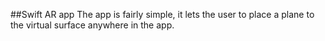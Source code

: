 ##Swift AR app
The app is fairly simple, it lets the user to place a plane to the virtual surface anywhere in the app.
